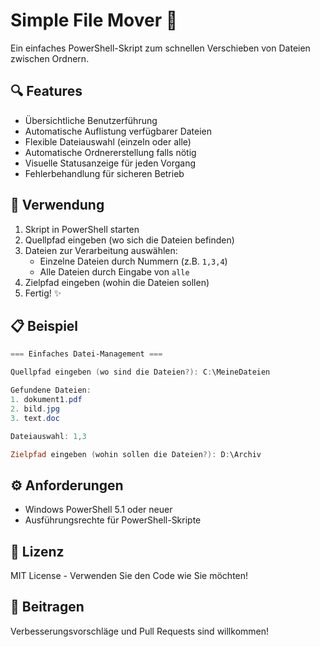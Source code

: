 # Simple File Mover 📂

Ein einfaches PowerShell-Skript zum schnellen Verschieben von Dateien zwischen Ordnern.

## 🔍 Features

- Übersichtliche Benutzerführung
- Automatische Auflistung verfügbarer Dateien
- Flexible Dateiauswahl (einzeln oder alle)
- Automatische Ordnererstellung falls nötig
- Visuelle Statusanzeige für jeden Vorgang
- Fehlerbehandlung für sicheren Betrieb

## 🚀 Verwendung

1. Skript in PowerShell starten
2. Quellpfad eingeben (wo sich die Dateien befinden)
3. Dateien zur Verarbeitung auswählen:
   - Einzelne Dateien durch Nummern (z.B. `1,3,4`)
   - Alle Dateien durch Eingabe von `alle`
4. Zielpfad eingeben (wohin die Dateien sollen)
5. Fertig! ✨

## 📋 Beispiel

```powershell
=== Einfaches Datei-Management ===

Quellpfad eingeben (wo sind die Dateien?): C:\MeineDateien

Gefundene Dateien:
1. dokument1.pdf
2. bild.jpg
3. text.doc

Dateiauswahl: 1,3

Zielpfad eingeben (wohin sollen die Dateien?): D:\Archiv
```

## ⚙️ Anforderungen

- Windows PowerShell 5.1 oder neuer
- Ausführungsrechte für PowerShell-Skripte

## 📝 Lizenz

MIT License - Verwenden Sie den Code wie Sie möchten!

## 🤝 Beitragen

Verbesserungsvorschläge und Pull Requests sind willkommen!
